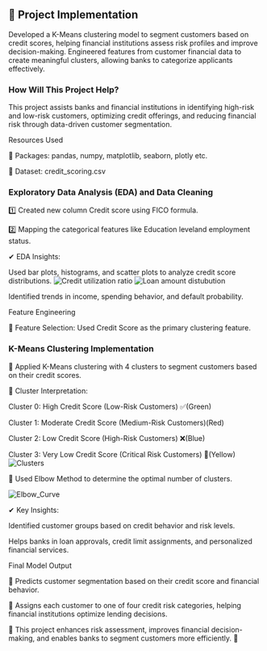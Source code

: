 ## 📌 Project Implementation
Developed a K-Means clustering model to segment customers based on credit scores, helping financial institutions assess risk profiles and improve decision-making. Engineered features from customer financial data to create meaningful clusters, allowing banks to categorize applicants effectively.

### How Will This Project Help?
This project assists banks and financial institutions in identifying high-risk and low-risk customers, optimizing credit offerings, and reducing financial risk through data-driven customer segmentation.

Resources Used

📌 Packages: pandas, numpy, matplotlib, seaborn, plotly etc.

📌 Dataset: credit_scoring.csv

### Exploratory Data Analysis (EDA) and Data Cleaning
1️⃣ Created new column Credit score using FICO formula.

2️⃣ Mapping the  categorical features like Education leveland employment status.

✔ EDA Insights:

Used bar plots, histograms, and scatter plots to analyze credit score distributions.
![Credit utilization ratio](https://github.com/user-attachments/assets/422eb8e6-0d5e-416c-ac64-84f9d2776ae2)
![Loan amount distubution](https://github.com/user-attachments/assets/cc1f7785-19ea-4289-a02e-23ab8b2cebdb)

Identified trends in income, spending behavior, and default probability.

Feature Engineering

📌 Feature Selection: Used Credit Score as the primary clustering feature.

### K-Means Clustering Implementation

🔄 Applied K-Means clustering with 4 clusters to segment customers based on their credit scores.

📌 Cluster Interpretation:

Cluster 0: High Credit Score (Low-Risk Customers) ✅(Green)

Cluster 1: Moderate Credit Score (Medium-Risk Customers)(Red)

Cluster 2: Low Credit Score (High-Risk Customers) ❌(Blue)

Cluster 3: Very Low Credit Score (Critical Risk Customers) 🚨(Yellow)
![Clusters](https://github.com/user-attachments/assets/4afbacd9-153f-4bf6-b30d-9b2deab21e98)


📌 Used Elbow Method to determine the optimal number of clusters.

![Elbow_Curve](https://github.com/user-attachments/assets/64798e5f-b915-4fb1-b121-f2d6a2147a19)


✔ Key Insights:

Identified customer groups based on credit behavior and risk levels.

Helps banks in loan approvals, credit limit assignments, and personalized financial services.

Final Model Output

📌 Predicts customer segmentation based on their credit score and financial behavior.

📌 Assigns each customer to one of four credit risk categories, helping financial institutions optimize lending decisions.

🚀 This project enhances risk assessment, improves financial decision-making, and enables banks to segment customers more efficiently. 🎯

